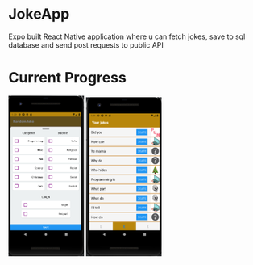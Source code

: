 # JokeApp
Expo built React Native application where u can fetch jokes, save to sql database and send post requests to public API

# Current Progress
<img src="assets/JokeJokeSettings.png" alt="settings" width="150"/> <img src="assets/JokeJokeListing.png" alt="listing" width="150"/>

#